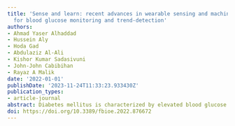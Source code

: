 ```yaml
---
title: 'Sense and learn: recent advances in wearable sensing and machine learning
  for blood glucose monitoring and trend-detection'
authors:
- Ahmad Yaser Alhaddad
- Hussein Aly
- Hoda Gad
- Abdulaziz Al-Ali
- Kishor Kumar Sadasivuni
- John-John Cabibihan
- Rayaz A Malik
date: '2022-01-01'
publishDate: '2023-11-24T11:33:23.933430Z'
publication_types:
- article-journal
abstract: Diabetes mellitus is characterized by elevated blood glucose levels, however patients with diabetes may also develop hypoglycemia due to treatment. There is an increasing demand for non-invasive blood glucose monitoring and trends detection amongst people with diabetes and healthy individuals, especially athletes. Wearable devices and non-invasive sensors for blood glucose monitoring have witnessed considerable advances. This review is an update on recent contributions utilizing novel sensing technologies over the past five years which include electrocardiogram, electromagnetic, bioimpedance, photoplethysmography, and acceleration measures as well as bodily fluid glucose sensors to monitor glucose and trend detection. We also review methods that use machine learning algorithms to predict blood glucose trends, especially for high risk events such as hypoglycemia. Convolutional and recurrent neural networks, support vector machines, and decision trees are examples of such machine learning algorithms. Finally, we address the key limitations and challenges of these studies and provide recommendations for future work.
doi: https://doi.org/10.3389/fbioe.2022.876672
---
```

